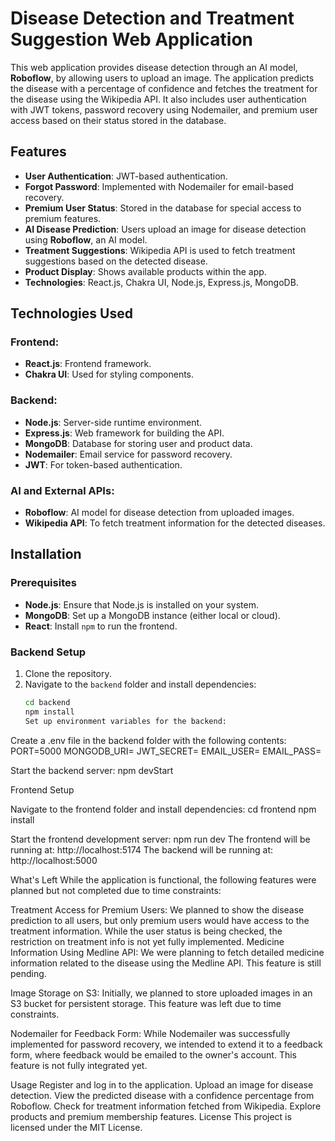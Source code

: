 # Disease Detection and Treatment Suggestion Web Application

This web application provides disease detection through an AI model, **Roboflow**, by allowing users to upload an image. The application predicts the disease with a percentage of confidence and fetches the treatment for the disease using the Wikipedia API. It also includes user authentication with JWT tokens, password recovery using Nodemailer, and premium user access based on their status stored in the database.

## Features
- **User Authentication**: JWT-based authentication.
- **Forgot Password**: Implemented with Nodemailer for email-based recovery.
- **Premium User Status**: Stored in the database for special access to premium features.
- **AI Disease Prediction**: Users upload an image for disease detection using **Roboflow**, an AI model.
- **Treatment Suggestions**: Wikipedia API is used to fetch treatment suggestions based on the detected disease.
- **Product Display**: Shows available products within the app.
- **Technologies**: React.js, Chakra UI, Node.js, Express.js, MongoDB.

## Technologies Used
### Frontend:
- **React.js**: Frontend framework.
- **Chakra UI**: Used for styling components.

### Backend:
- **Node.js**: Server-side runtime environment.
- **Express.js**: Web framework for building the API.
- **MongoDB**: Database for storing user and product data.
- **Nodemailer**: Email service for password recovery.
- **JWT**: For token-based authentication.

### AI and External APIs:
- **Roboflow**: AI model for disease detection from uploaded images.
- **Wikipedia API**: To fetch treatment information for the detected diseases.

## Installation

### Prerequisites
- **Node.js**: Ensure that Node.js is installed on your system.
- **MongoDB**: Set up a MongoDB instance (either local or cloud).
- **React**: Install `npm` to run the frontend.

### Backend Setup
1. Clone the repository.
2. Navigate to the `backend` folder and install dependencies:
   ```bash
   cd backend
   npm install
   Set up environment variables for the backend:
Create a .env file in the backend folder with the following contents:
PORT=5000
MONGODB_URI=<your-mongodb-connection-uri>
JWT_SECRET=<your-jwt-secret>
EMAIL_USER=<your-email-address>
EMAIL_PASS=<your-email-password>

Start the backend server:
npm devStart

Frontend Setup

Navigate to the frontend folder and install dependencies:
cd frontend
npm install

Start the frontend development server:
npm run dev
The frontend will be running at: http://localhost:5174
The backend will be running at: http://localhost:5000


What's Left
While the application is functional, the following features were planned but not completed due to time constraints:

Treatment Access for Premium Users: We planned to show the disease prediction to all users, but only premium users would have access to the treatment information. While the user status is being checked, the restriction on treatment info is not yet fully implemented.
Medicine Information Using Medline API: We were planning to fetch detailed medicine information related to the disease using the Medline API. This feature is still pending.

Image Storage on S3: Initially, we planned to store uploaded images in an S3 bucket for persistent storage. This feature was left due to time constraints.

Nodemailer for Feedback Form: While Nodemailer was successfully implemented for password recovery, we intended to extend it to a feedback form, where feedback would be emailed to the owner's account. This feature is not fully integrated yet.

Usage
Register and log in to the application.
Upload an image for disease detection.
View the predicted disease with a confidence percentage from Roboflow.
Check for treatment information fetched from Wikipedia.
Explore products and premium membership features.
License
This project is licensed under the MIT License.


